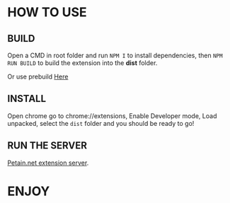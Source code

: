 # HOW TO USE
## BUILD

Open a CMD in root folder and run `NPM I` to install dependencies, then `NPM RUN BUILD` to build the extension into the **dist** folder.

Or use prebuild [Here](https://github.com/Glafed/Petain.net-EXTENSION)

## INSTALL

Open chrome go to chrome://extensions, Enable Developer mode, Load unpacked, select the `dist` folder and you should be ready to go!

## RUN THE SERVER

[Petain.net extension server](https://github.com/Glafed/petain.net-ext-server).

# ENJOY
